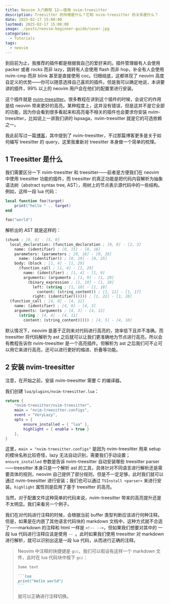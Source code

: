 ```yaml
---
title: Neovim 入门教程 12——使用 nvim-treesitter
description: Treesitter 的作用是什么？它和 nvim-treesitter 的关系是什么？
date: 2025-02-17 15:00:00
lastmod: 2025-02-17 15:00:00
image: ./posts/neovim-beginner-guide/cover.jpg
categories:
  - Tutorials
tags:
  - neovim
---
```


到目前为止，我推荐的插件都是根据我自己的爱好来的。插件管理器有人会使用 packer 或者 rocks 而非 lazy，跳转有人会使用 flash 而非 hop，补全有人会使用 nvim-cmp 而非 blink 甚至是直接使用 coc。归根结底，这都体现了 neovim 高度自定义的优势——你可以随意选择自己喜欢的插件。但是我可以确定地说，本讲要讲的插件，99% 以上的 neovim 用户会在他们的配置里进行安装。

这个插件就是 [nvim-treesitter](https://github.com/nvim-treesitter/nvim-treesitter)。很多教程在讲到这个插件的时候，会说它的作用是给 neovim 带来更好的高亮。某种程度上，这并没有错误，但是这并不是它全部的功能，因为你会看到很多看起来和高亮毫不相关的插件也会要求你安装 nvim-treesitter，比如说上一讲我们讲的 lspsaga，nvim-treesitter 就是它的可选依赖之一。

我此前写过一篇[博客](/blog/posts/nvim-treesitter-query)，其中提到了 nvim-treesitter，不过那篇博客更多是关于如何编写 treesitter 的 query，这里我重新对 treesitter 本身做一个简单的梳理。

## 1 Treesitter 是什么

我们需要区分一下 nvim-treesitter 和 treesitter——前者是方便我们在 neovim 中使用 treesitter 功能的插件，而 treesitter 的真正功能是把代码内容解析为抽象语法树（abstract syntax tree, AST），用树上的节点表示源代码中的一些结构。例如，这样一段 lua 代码：

```lua
local function foo(target)
    print("hello " .. target)
end

foo("world")
```

解析出的 AST 就是这样的：

```scheme
(chunk ; [0, 0] - [5, 0]
  local_declaration: (function_declaration ; [0, 0] - [2, 3]
    name: (identifier) ; [0, 15] - [0, 18]
    parameters: (parameters ; [0, 18] - [0, 26]
      name: (identifier)) ; [0, 19] - [0, 25]
    body: (block ; [1, 4] - [1, 29]
      (function_call ; [1, 4] - [1, 29]
        name: (identifier) ; [1, 4] - [1, 9]
        arguments: (arguments ; [1, 9] - [1, 29]
          (binary_expression ; [1, 10] - [1, 28]
            left: (string ; [1, 10] - [1, 18]
              content: (string_content)) ; [1, 11] - [1, 17]
            right: (identifier)))))) ; [1, 22] - [1, 28]
  (function_call ; [4, 0] - [4, 12]
    name: (identifier) ; [4, 0] - [4, 3]
    arguments: (arguments ; [4, 3] - [4, 12]
      (string ; [4, 4] - [4, 11]
        content: (string_content))))) ; [4, 5] - [4, 10]
```

默认情况下，neovim 是基于正则来对代码进行高亮的，效率低下且并不准确。而 treesitter 将代码解析为 ast 之后就可以让我们更准确地为节点进行高亮，所以会有教程告诉你 nvim-treesitter 是一个高亮插件。但解析为 ast 之后我们可不止可以用它来进行高亮，还可以进行更好的缩进、折叠等功能。

## 2 安装 nvim-treesitter

注意，在开始之前，安装 nvim-treesitter 需要 C 的编译器。

我们创建 `lua/plugins/nvim-treesitter.lua`：

```lua
return {
    "nvim-treesitter/nvim-treesitter",
    main = "nvim-treesitter.configs",
    event = "VeryLazy",
    opts = {
        ensure_installed = { "lua" },
        highlight = { enable = true }
    },
}
```

这里，`main = "nvim-treesitter.configs"` 是因为 nvim-treesitter 用来 setup 的模块名称比较奇怪，lazy 无法自动识别，需要我们手动设置；`ensure_installed` 参数是告诉 nvim-treesitter 自动安装哪些 treesitter parser——treesitter 本身只是一个解析 ast 的工具，具体针对不同语言进行解析还是需要具体的规则，neovim 自己提供了部分规则，但是不一定足够，此时我们就可以通过 nvim-treesitter 进行安装；我们也可以通过 `TSInstall <parser>` 来进行安装。`highlight` 属性则是启用了基于 treesitter 的高亮。

当然，对于配置文件这种简单的代码来说，nvim-treesitter 带来的高亮提升还是不太明显。我们来看另一个例子。

我们在对代码进行注释的时候，会根据当前 buffer 类型判断应该进行何种注释。但是，如果是在内嵌了其他语言代码块的 markdown 文档中，这种方式就不合适了——markdown 的注释和 html 一样是 `<!-- -->`，但如果我们想要对其中的 一段 lua 代码进行注释应该是使用 `-- `。此时如果我们使用 treesitter 对 markdown 进行解析，就可以识别出这是一段 lua 代码，从而进行正确的注释。

> Neovim 中注释的快捷键是 `gcc`，我们可以假设有这样一个 markdown 文件，此时在 lua 代码块中按下 `gcc`：
>
> ````markdown
> Some text
> 
> ```lua
> print("hello world")
> ```
> ````
>
> 就可以正确进行注释切换。
